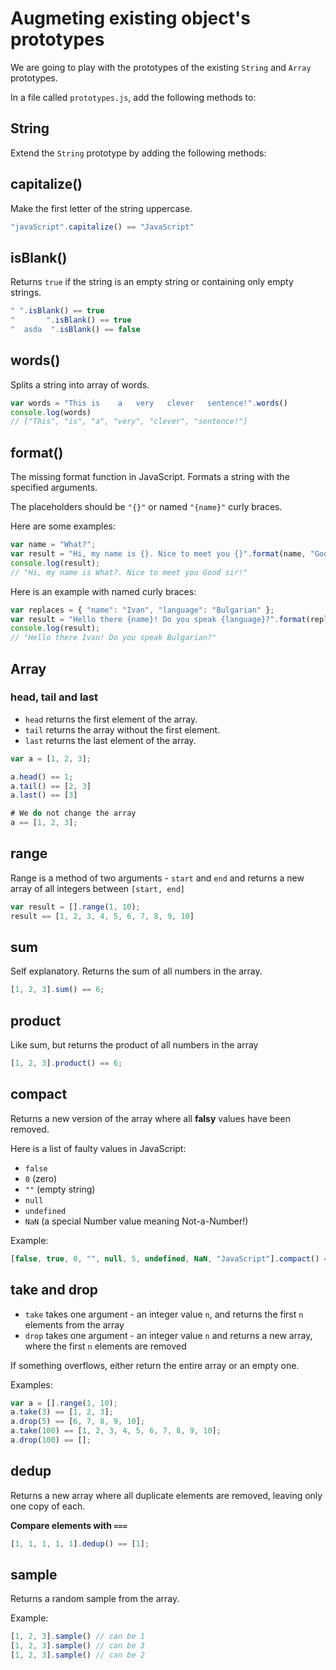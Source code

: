 # Augmeting existing object's prototypes

We are going to play with the prototypes of the existing `String` and `Array` prototypes.

In a file called `prototypes.js`, add the following methods to:

## String

Extend the `String` prototype by adding the following methods:

## capitalize()

Make the first letter of the string uppercase.

```javascript
"javaScript".capitalize() == "JavaScript"
```

## isBlank()

Returns `true` if the string is an empty string or containing only empty strings.

```javascript
" ".isBlank() == true
"       ".isBlank() == true
"  asda  ".isBlank() == false
```

## words()

Splits a string into array of words.

```javascript
var words = "This is    a   very   clever   sentence!".words()
console.log(words)
// ["This", "is", "a", "very", "clever", "sentence!"]
```

## format()

The missing format function in JavaScript. Formats a string with the specified arguments.

The placeholders should be `"{}"` or named `"{name}"` curly braces.

Here are some examples:

```javascript
var name = "What?";
var result = "Hi, my name is {}. Nice to meet you {}".format(name, "Good sir!");
console.log(result);
// "Hi, my name is What?. Nice to meet you Good sir!"

```

Here is an example with named curly braces:

```javascript
var replaces = { "name": "Ivan", "language": "Bulgarian" };
var result = "Hello there {name}! Do you speak {language}?".format(replaces);
console.log(result);
// "Hello there Ivan! Do you speak Bulgarian?"
```

## Array

### head, tail and last

* `head` returns the first element of the array.
* `tail` returns the array without the first element.
* `last` returns the last element of the array.

```javascript
var a = [1, 2, 3];

a.head() == 1;
a.tail() == [2, 3]
a.last() == [3]

# We do not change the array
a == [1, 2, 3];
```

## range

Range is a method of two arguments - `start` and `end` and returns a new array of all integers between `[start, end]`

```javascript
var result = [].range(1, 10);
result == [1, 2, 3, 4, 5, 6, 7, 8, 9, 10]
```
## sum

Self explanatory. Returns the sum of all numbers in the array.

```javascript
[1, 2, 3].sum() == 6;
```

## product

Like sum, but returns the product of all numbers in the array

```javascript
[1, 2, 3].product() == 6;
```
## compact

Returns a new version of the array where all **falsy** values have been removed.

Here is a list of faulty values in JavaScript:

* `false`
* `0` (zero)
* `""` (empty string)
* `null`
* `undefined`
* `NaN` (a special Number value meaning Not-a-Number!)

Example:

```javascript
[false, true, 0, "", null, 5, undefined, NaN, "JavaScript"].compact() == [true, 5, "JavaScript"]
```

## take and drop

* `take` takes one argument - an integer value `n`, and returns the first `n` elements from the array
* `drop` takes one argument - an integer value `n` and returns a new array, where the first `n` elements are removed

If something overflows, either return the entire array or an empty one.

Examples:

```javascript
var a = [].range(1, 10);
a.take(3) == [1, 2, 3];
a.drop(5) == [6, 7, 8, 9, 10];
a.take(100) == [1, 2, 3, 4, 5, 6, 7, 8, 9, 10];
a.drop(100) == [];
```

## dedup

Returns a new array where all duplicate elements are removed, leaving only one copy of each.

**Compare elements with `===`**

```javascript
[1, 1, 1, 1, 1].dedup() == [1];
```

## sample

Returns a random sample from the array.

Example:

```javascript
[1, 2, 3].sample() // can be 1
[1, 2, 3].sample() // can be 3
[1, 2, 3].sample() // can be 2
```
